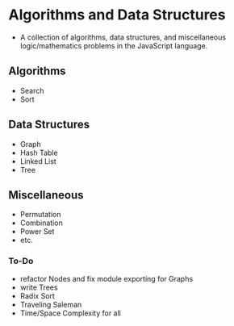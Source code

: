 # Algorithms and Data Structures

- A collection of algorithms, data structures, and miscellaneous logic/mathematics problems in the JavaScript language.

## Algorithms

- Search
- Sort

## Data Structures

- Graph
- Hash Table
- Linked List
- Tree

## Miscellaneous

- Permutation
- Combination
- Power Set
- etc.

### To-Do

- refactor Nodes and fix module exporting for Graphs
- write Trees
- Radix Sort
- Traveling Saleman
- Time/Space Complexity for all
